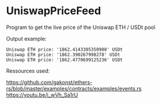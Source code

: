 # UniswapPriceFeed

Program to get the live price of the Uniswap ETH / USDt pool

Output example:
```
Uniswap ETH price: '1862.4143305350908' USDt
Uniswap ETH price: '1862.390267998278' USDt
Uniswap ETH price: '1862.4770699125236' USDt
```

Ressources used:

https://github.com/gakonst/ethers-rs/blob/master/examples/contracts/examples/events.rs
https://youtu.be/j_wVh_Sa1rU
